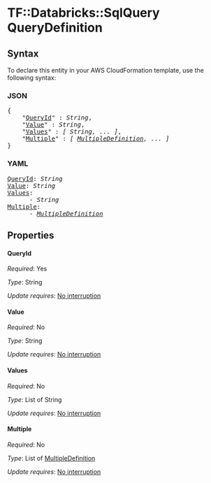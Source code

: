 # TF::Databricks::SqlQuery QueryDefinition

## Syntax

To declare this entity in your AWS CloudFormation template, use the following syntax:

### JSON

<pre>
{
    "<a href="#queryid" title="QueryId">QueryId</a>" : <i>String</i>,
    "<a href="#value" title="Value">Value</a>" : <i>String</i>,
    "<a href="#values" title="Values">Values</a>" : <i>[ String, ... ]</i>,
    "<a href="#multiple" title="Multiple">Multiple</a>" : <i>[ <a href="multipledefinition.md">MultipleDefinition</a>, ... ]</i>
}
</pre>

### YAML

<pre>
<a href="#queryid" title="QueryId">QueryId</a>: <i>String</i>
<a href="#value" title="Value">Value</a>: <i>String</i>
<a href="#values" title="Values">Values</a>: <i>
      - String</i>
<a href="#multiple" title="Multiple">Multiple</a>: <i>
      - <a href="multipledefinition.md">MultipleDefinition</a></i>
</pre>

## Properties

#### QueryId

_Required_: Yes

_Type_: String

_Update requires_: [No interruption](https://docs.aws.amazon.com/AWSCloudFormation/latest/UserGuide/using-cfn-updating-stacks-update-behaviors.html#update-no-interrupt)

#### Value

_Required_: No

_Type_: String

_Update requires_: [No interruption](https://docs.aws.amazon.com/AWSCloudFormation/latest/UserGuide/using-cfn-updating-stacks-update-behaviors.html#update-no-interrupt)

#### Values

_Required_: No

_Type_: List of String

_Update requires_: [No interruption](https://docs.aws.amazon.com/AWSCloudFormation/latest/UserGuide/using-cfn-updating-stacks-update-behaviors.html#update-no-interrupt)

#### Multiple

_Required_: No

_Type_: List of <a href="multipledefinition.md">MultipleDefinition</a>

_Update requires_: [No interruption](https://docs.aws.amazon.com/AWSCloudFormation/latest/UserGuide/using-cfn-updating-stacks-update-behaviors.html#update-no-interrupt)


